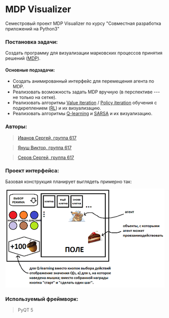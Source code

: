 # MDP Visualizer

Семестровый проект MDP Visualizer по курсу "Совместная разработка приложений на Python3"

### Постановка задачи:

Создать программу для визуализации марковских процессов принятия решений ([MDP](https://en.wikipedia.org/wiki/Markov_decision_process)).
#### Основные подзадачи:
 
- Создать анимированный интерфейс для перемещения агента по MDP.
- Реализовать возможность задать MDP вручную (в перспективе --- не только на сетке).
- Реализовать алгоритмы [Value iteration](https://en.wikipedia.org/wiki/Markov_decision_process#Value_iteration) / [Policy iteration](https://en.wikipedia.org/wiki/Markov_decision_process#Policy_iteration) обучения с подкреплением ([RL](https://en.wikipedia.org/wiki/Reinforcement_learning)) и их визуализацию.
- Реализовать алгоритмы [Q-learning](https://en.wikipedia.org/wiki/Q-learning) и [SARSA](https://en.wikipedia.org/wiki/State%E2%80%93action%E2%80%93reward%E2%80%93state%E2%80%93action) и их визуализацию. 

### Авторы:

> [Иванов Сергей, группа 617](https://git.cs.msu.ru/s02180174)

> [Януш Виктор, группа 617](https://git.cs.msu.ru/s02180104)

> [Серов Сергей, группа 617](https://git.cs.msu.ru/s02140303)

### Проект интерфейса:

Базовая конструкция планирует выглядеть примерно так:

![](images/PLAN.png)

### Используемый фреймворк:

> PyQT 5